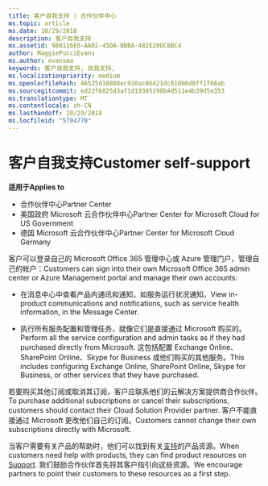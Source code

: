 ```yaml
---
title: 客户自我支持 | 合作伙伴中心
ms.topic: article
ms.date: 10/29/2018
description: 客户自我支持
ms.assetid: 980116E0-AA02-45DA-BBBA-482E28DC8BC4
author: MaggiePucciEvans
ms.author: evansma
keywords: 客户自我支持, 自我支持,
ms.localizationpriority: medium
ms.openlocfilehash: 46525d10888ec910ac86421dc018b6d8ff1f68ab
ms.sourcegitcommit: ed22f6825d3af1d19385198b4d511e4b39d5e353
ms.translationtype: MT
ms.contentlocale: zh-CN
ms.lasthandoff: 10/29/2018
ms.locfileid: "5794770"
---
```

# <a name="customer-self-support"></a><span data-ttu-id="d24a1-104">客户自我支持</span><span class="sxs-lookup"><span data-stu-id="d24a1-104">Customer self-support</span></span>

**<span data-ttu-id="d24a1-105">适用于</span><span class="sxs-lookup"><span data-stu-id="d24a1-105">Applies to</span></span>**

-  <span data-ttu-id="d24a1-106">合作伙伴中心</span><span class="sxs-lookup"><span data-stu-id="d24a1-106">Partner Center</span></span>
-  <span data-ttu-id="d24a1-107">美国政府 Microsoft 云合作伙伴中心</span><span class="sxs-lookup"><span data-stu-id="d24a1-107">Partner Center for Microsoft Cloud for US Government</span></span>
-  <span data-ttu-id="d24a1-108">德国 Microsoft 云合作伙伴中心</span><span class="sxs-lookup"><span data-stu-id="d24a1-108">Partner Center for Microsoft Cloud Germany</span></span>

<span data-ttu-id="d24a1-109">客户可以登录自己的 Microsoft Office 365 管理中心或 Azure 管理门户，管理自己的帐户：</span><span class="sxs-lookup"><span data-stu-id="d24a1-109">Customers can sign into their own Microsoft Office 365 admin center or Azure Management portal and manage their own accounts:</span></span>

-   <span data-ttu-id="d24a1-110">在消息中心中查看产品内通讯和通知，如服务运行状况通知。</span><span class="sxs-lookup"><span data-stu-id="d24a1-110">View in-product communications and notifications, such as service health information, in the Message Center.</span></span>

-   <span data-ttu-id="d24a1-111">执行所有服务配置和管理任务，就像它们是直接通过 Microsoft 购买的。</span><span class="sxs-lookup"><span data-stu-id="d24a1-111">Perform all the service configuration and admin tasks as if they had purchased directly from Microsoft.</span></span> <span data-ttu-id="d24a1-112">这包括配置 Exchange Online、SharePoint Online、Skype for Business 或他们购买的其他服务。</span><span class="sxs-lookup"><span data-stu-id="d24a1-112">This includes configuring Exchange Online, SharePoint Online, Skype for Business, or other services that they have purchased.</span></span>

<span data-ttu-id="d24a1-113">若要购买其他订阅或取消其订阅，客户应联系他们的云解决方案提供商合作伙伴。</span><span class="sxs-lookup"><span data-stu-id="d24a1-113">To purchase additional subscriptions or cancel their subscriptions, customers should contact their Cloud Solution Provider partner.</span></span> <span data-ttu-id="d24a1-114">客户不能直接通过 Microsoft 更改他们自己的订阅。</span><span class="sxs-lookup"><span data-stu-id="d24a1-114">Customers cannot change their own subscriptions directly with Microsoft.</span></span>

<span data-ttu-id="d24a1-115">当客户需要有关产品的帮助时，他们可以找到有关[支持](https://partnercenter.microsoft.com/partner/support)的产品资源。</span><span class="sxs-lookup"><span data-stu-id="d24a1-115">When customers need help with products, they can find product resources on [Support](https://partnercenter.microsoft.com/partner/support).</span></span> <span data-ttu-id="d24a1-116">我们鼓励合作伙伴首先将其客户指引向这些资源。</span><span class="sxs-lookup"><span data-stu-id="d24a1-116">We encourage partners to point their customers to these resources as a first step.</span></span>

 

 



